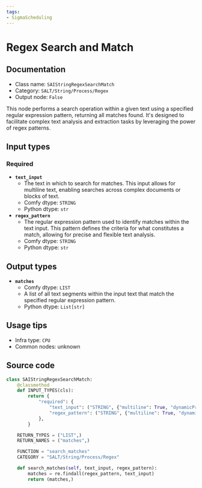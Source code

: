 ```yaml
---
tags:
- SigmaScheduling
---
```


# Regex Search and Match
## Documentation
- Class name: `SAIStringRegexSearchMatch`
- Category: `SALT/String/Process/Regex`
- Output node: `False`

This node performs a search operation within a given text using a specified regular expression pattern, returning all matches found. It's designed to facilitate complex text analysis and extraction tasks by leveraging the power of regex patterns.
## Input types
### Required
- **`text_input`**
    - The text in which to search for matches. This input allows for multiline text, enabling searches across complex documents or blocks of text.
    - Comfy dtype: `STRING`
    - Python dtype: `str`
- **`regex_pattern`**
    - The regular expression pattern used to identify matches within the text input. This pattern defines the criteria for what constitutes a match, allowing for precise and flexible text analysis.
    - Comfy dtype: `STRING`
    - Python dtype: `str`
## Output types
- **`matches`**
    - Comfy dtype: `LIST`
    - A list of all text segments within the input text that match the specified regular expression pattern.
    - Python dtype: `List[str]`
## Usage tips
- Infra type: `CPU`
- Common nodes: unknown


## Source code
```python
class SAIStringRegexSearchMatch:
    @classmethod
    def INPUT_TYPES(cls):
        return {
            "required": {
                "text_input": ("STRING", {"multiline": True, "dynamicPrompts": False, "placeholder": "Text to search..."}),
                "regex_pattern": ("STRING", {"multiline": True, "dynamicPrompts": False, "placeholder": "\\b[a-zA-Z]{6}\\b"}),
            },
        }

    RETURN_TYPES = ("LIST",)
    RETURN_NAMES = ("matches",)

    FUNCTION = "search_matches"
    CATEGORY = "SALT/String/Process/Regex"

    def search_matches(self, text_input, regex_pattern):
        matches = re.findall(regex_pattern, text_input)
        return (matches,)

```
